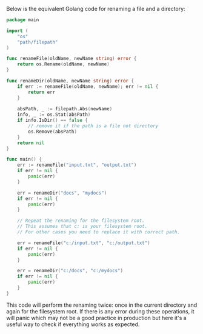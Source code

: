 Below is the equivalent Golang code for renaming a file and a directory:

```go
package main

import (
	"os"
	"path/filepath"
)

func renameFile(oldName, newName string) error {
	return os.Rename(oldName, newName)
}

func renameDir(oldName, newName string) error {
	if err := renameFile(oldName, newName); err != nil {
		return err
	}
	
	absPath, _ := filepath.Abs(newName)
	info, _ := os.Stat(absPath)
	if info.IsDir() == false {
		// remove it if the path is a file not directory
		os.Remove(absPath)
	}
	return nil 
}

func main() {
	err := renameFile("input.txt", "output.txt")
	if err != nil {
		panic(err)
	}

	err = renameDir("docs", "mydocs")
	if err != nil {
		panic(err)
	}

	// Repeat the renaming for the filesystem root. 
	// This assumes that c: is your filesystem root.
	// For other cases you need to replace it with correct path.

	err = renameFile("c:/input.txt", "c:/output.txt")
	if err != nil {
		panic(err)
	}

	err = renameDir("c:/docs", "c:/mydocs")
	if err != nil {
		panic(err)
	}
}
```
This code will perform the renaming twice: once in the current directory and again for the filesystem root. If there is any error during these operations, it will panic which may not be a good practice in production but here it's a useful way to check if everything works as expected.
